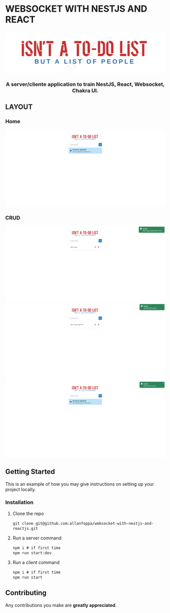 # WEBSOCKET WITH NESTJS AND REACT

<!-- PROJECT LOGO -->
<!-- markdownlint-disable -->
<div align="center" style="margin-top: 24px">
  <img src="./client/src/assets/images/logo.png" alt="Logo" />
  <h3 align="center">A server/cliente application to train NestJS, React, Websocket, Chakra UI.</h3>
</div>
<!-- markdownlint-disable -->

<!-- LAYOUT PREVIEW -->
## LAYOUT

### Home

![Home](.github/initial-home.png)

### CRUD

![ADD](.github/added-person.png)
![UPDATE](.github/edited-person.png)
![DELETE](.github/deleted-person.png)

<!-- GETTING STARTED -->
## Getting Started

This is an example of how you may give instructions on setting up your project locally.

### Installation

1. Clone the repo

   ```shell
   git clone git@github.com:allanfoppa/websocket-with-nestjs-and-reactjs.git
   ```

2. Run a server command

   ```shell
   npm i # if first time
   npm run start:dev
   ```

3. Run a client command

   ```shell
   npm i # if first time
   npm run start
   ```

## Contributing

Any contributions you make are **greatly appreciated**.
